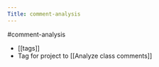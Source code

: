 ---Title: comment-analysis---#comment-analysis- [[tags]]- Tag for project to [[Analyze class comments]]